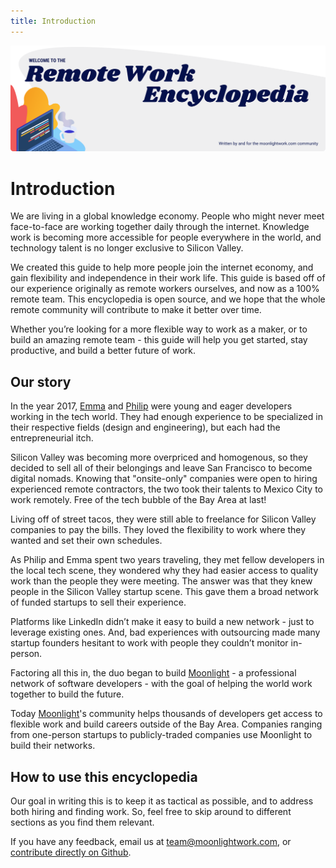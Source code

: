 ```yaml
---
title: Introduction
---
```


![Welcome to the Remote Work Encyclopedia, written by and for the moonlightwork.com community](./assets/header-illustrations/cover.png)

# Introduction

We are living in a global knowledge economy. People who might never meet face-to-face are working together daily through the internet. Knowledge work is becoming more accessible for people everywhere in the world, and technology talent is no longer exclusive to Silicon Valley.

We created this guide to help more people join the internet economy, and gain flexibility and independence in their work life. This guide is based off of our experience originally as remote workers ourselves, and now as a 100% remote team. This encyclopedia is open source, and we hope that the whole remote community will contribute to make it better over time.

Whether you’re looking for a more flexible way to work as a maker, or to build an amazing remote team - this guide will help you get started, stay productive, and build a better future of work.

## Our story

In the year 2017, [Emma](https://www.moonlightwork.com/app/users/2) and [Philip](https://www.moonlightwork.com/app/users/1) were young and eager developers working in the tech world. They had enough experience to be specialized in their respective fields (design and engineering), but each had the entrepreneurial itch.

Silicon Valley was becoming more overpriced and homogenous, so they decided to sell all of their belongings and leave San Francisco to become digital nomads. Knowing that "onsite-only" companies were open to hiring experienced remote contractors, the two took their talents to Mexico City to work remotely. Free of the tech bubble of the Bay Area at last!

Living off of street tacos, they were still able to freelance for Silicon Valley companies to pay the bills. They loved the flexibility to work where they wanted and set their own schedules.

As Philip and Emma spent two years traveling, they met fellow developers in the local tech scene, they wondered why they had easier access to quality work than the people they were meeting. The answer was that they knew people in the Silicon Valley startup scene. This gave them a broad network of funded startups to sell their experience.

Platforms like LinkedIn didn’t make it easy to build a new network - just to leverage existing ones. And, bad experiences with outsourcing made many startup founders hesitant to work with people they couldn’t monitor in-person.

Factoring all this in, the duo began to build [Moonlight](https://www.moonlightwork.com) - a professional network of software developers - with the goal of helping the world work together to build the future.

Today [Moonlight](https://www.moonlightwork.com)'s community helps thousands of developers get access to flexible work and build careers outside of the Bay Area. Companies ranging from one-person startups to publicly-traded companies use Moonlight to build their networks.

## How to use this encyclopedia

Our goal in writing this is to keep it as tactical as possible, and to address both hiring and finding work. So, feel free to skip around to different sections as you find them relevant.

If you have any feedback, email us at [team@moonlightwork.com](mailto:team@moonlightwork.com), or [contribute directly on Github](https://github.com/moonlightwork/remote-work-encyclopedia).
